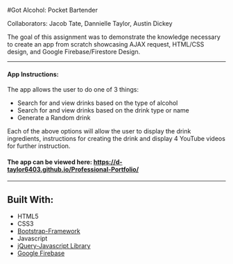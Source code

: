 #Got Alcohol: Pocket Bartender

Collaborators: Jacob Tate, Dannielle Taylor, Austin Dickey

The goal of this assignment was to demonstrate the knowledge necessary to create an app from scratch showcasing AJAX request, HTML/CSS design, and Google Firebase/Firestore Design.

----------------------------------------

#### App Instructions:

The app allows the user to do one of 3 things:
   * Search for and view drinks based on the type of alcohol
   * Search for and view drinks based on the drink type or name
   * Generate a Random drink

Each of the above options will allow the user to display the drink ingredients, instructions for creating the drink and display 4 YouTube videos for further instruction.


#### The app can be viewed here:  https://d-taylor6403.github.io/Professional-Portfolio/

--------------------------------------

## Built With:
* HTML5
* CSS3
* [Bootstrap-Framework](http://getbootstrap.com/)
* Javascript
* [jQuery-Javascript Library](https://api.jquery.com/)
* [Google Firebase](https://firebase.google.com/)
